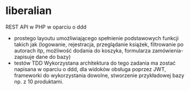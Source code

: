 # liberalian


REST API w PHP w oparciu o ddd
- prostego layoutu umożliwiającego spełnienie podstawowych funkcji takich jak (logowanie,
rejestracja, przeglądanie książek, filtrowanie po autorach itp, możliwość dodania do koszyka,
formularza zamówienia-zapisuje dane do bazy)
- testów TDD
Wykorzystana architektura do tego zadania ma zostać napisana w oparciu o ddd, dla widoków
obsługa poprzez JWT, frameworki do wykorzystania dowolne, stworzenie przykładowej bazy np. z 10
produktami.
